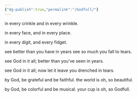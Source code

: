 ```yaml
---
{"dg-publish":true,"permalink":"/Godfull/"}
---
```



in every crinkle
and
in every wrinkle.

in every face,
and
in every place.

in every digit,
and
every fidget.

see better
than you have in years
see so much
you fall to tears.

see God in it all;
better than 
you’ve seen
in years.

see God in it all;
now let it
leave you
drenched
in tears.

by God,
be grateful
and
be faithful.
the world is
oh, so beautiful.

by God,
be colorful
and
be musical.
your cup is
oh, so Godfull.

